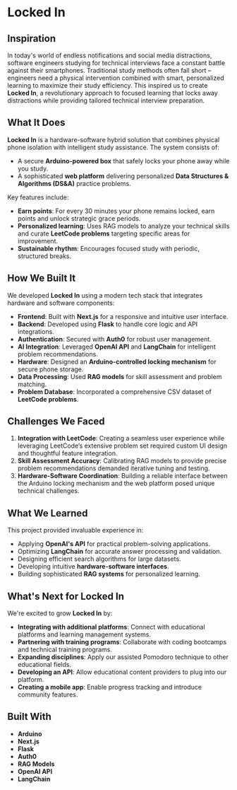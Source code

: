 # Locked In

## Inspiration
In today's world of endless notifications and social media distractions, software engineers studying for technical interviews face a constant battle against their smartphones. Traditional study methods often fall short – engineers need a physical intervention combined with smart, personalized learning to maximize their study efficiency. This inspired us to create **Locked In**, a revolutionary approach to focused learning that locks away distractions while providing tailored technical interview preparation.

## What It Does
**Locked In** is a hardware-software hybrid solution that combines physical phone isolation with intelligent study assistance. The system consists of:
- A secure **Arduino-powered box** that safely locks your phone away while you study.
- A sophisticated **web platform** delivering personalized **Data Structures & Algorithms (DS&A)** practice problems.

Key features include:
- **Earn points**: For every 30 minutes your phone remains locked, earn points and unlock strategic grace periods.
- **Personalized learning**: Uses RAG models to analyze your technical skills and curate **LeetCode problems** targeting specific areas for improvement.
- **Sustainable rhythm**: Encourages focused study with periodic, structured breaks.

## How We Built It
We developed **Locked In** using a modern tech stack that integrates hardware and software components:

- **Frontend**: Built with **Next.js** for a responsive and intuitive user interface.
- **Backend**: Developed using **Flask** to handle core logic and API integrations.
- **Authentication**: Secured with **Auth0** for robust user management.
- **AI Integration**: Leveraged **OpenAI API** and **LangChain** for intelligent problem recommendations.
- **Hardware**: Designed an **Arduino-controlled locking mechanism** for secure phone storage.
- **Data Processing**: Used **RAG models** for skill assessment and problem matching.
- **Problem Database**: Incorporated a comprehensive CSV dataset of **LeetCode problems**.

## Challenges We Faced
1. **Integration with LeetCode**: Creating a seamless user experience while leveraging LeetCode’s extensive problem set required custom UI design and thoughtful feature integration.
2. **Skill Assessment Accuracy**: Calibrating RAG models to provide precise problem recommendations demanded iterative tuning and testing.
3. **Hardware-Software Coordination**: Building a reliable interface between the Arduino locking mechanism and the web platform posed unique technical challenges.

## What We Learned
This project provided invaluable experience in:
- Applying **OpenAI's API** for practical problem-solving applications.
- Optimizing **LangChain** for accurate answer processing and validation.
- Designing efficient search algorithms for large datasets.
- Developing intuitive **hardware-software interfaces**.
- Building sophisticated **RAG systems** for personalized learning.

## What's Next for Locked In
We're excited to grow **Locked In** by:
- **Integrating with additional platforms**: Connect with educational platforms and learning management systems.
- **Partnering with training programs**: Collaborate with coding bootcamps and technical training programs.
- **Expanding disciplines**: Apply our assisted Pomodoro technique to other educational fields.
- **Developing an API**: Allow educational content providers to plug into our platform.
- **Creating a mobile app**: Enable progress tracking and introduce community features.

## Built With
- **Arduino**
- **Next.js**
- **Flask**
- **Auth0**
- **RAG Models**
- **OpenAI API**
- **LangChain**
